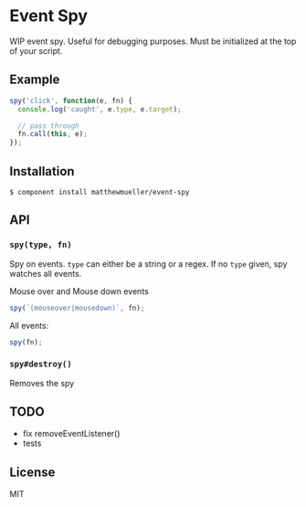 
# Event Spy

  WIP event spy. Useful for debugging purposes. Must be initialized at the top of your script.

## Example

```js
spy('click', function(e, fn) {
  console.log('caught', e.type, e.target);

  // pass through
  fn.call(this, e);
});
```

## Installation

    $ component install matthewmueller/event-spy

## API

### `spy(type, fn)`

Spy on events. `type` can either be a string or a regex. If no `type` given, spy watches all events.

Mouse over and Mouse down events

```js
spy(`(mouseover|mousedown)`, fn);
```

All events:

```js
spy(fn);
```

### `spy#destroy()`

Removes the spy

## TODO

- fix removeEventListener()
- tests

## License

  MIT
